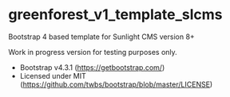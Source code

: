 # greenforest_v1_template_slcms
Bootstrap 4 based template for Sunlight CMS version 8+

Work in progress version for testing purposes only.

 * Bootstrap v4.3.1 (https://getbootstrap.com/)
 * Licensed under MIT (https://github.com/twbs/bootstrap/blob/master/LICENSE)

